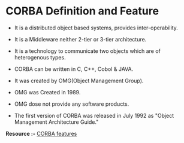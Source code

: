 
# CORBA Definition and Feature

- It is a distributed object based systems, provides inter-operability.

- It is a Middleware neither 2-tier or 3-tier architecture.

- It is a technology to communicate two objects which are of heterogenous types.

- CORBA can be written in C, C++, Cobol & JAVA.

- It was created by OMG(Object Management Group).

- OMG was Created in 1989.

- OMG dose not provide any software products.

- The first version of CORBA was released in July 1992 as "Object Management Architecture Guide."





**Resource :-**
[CORBA features](https://www.youtube.com/watch?v=p_wNbhwtzOI)